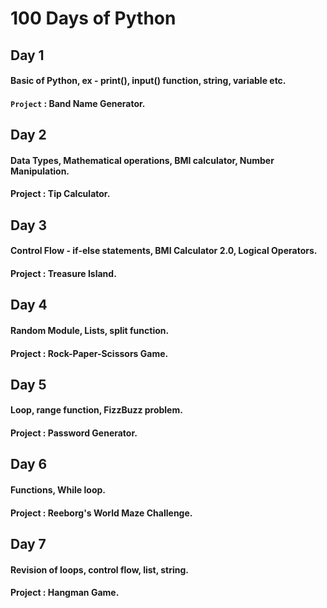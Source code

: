 # 100 Days of Python

## Day 1

#### Basic of Python, ex - print(), input() function, string, variable etc.
#### ` Project ` : Band Name Generator.

## Day 2

#### Data Types, Mathematical operations, BMI calculator, Number Manipulation.
#### Project : Tip Calculator.

## Day 3

#### Control Flow - if-else statements, BMI Calculator 2.0, Logical Operators.
#### Project : Treasure Island.

## Day 4

#### Random Module, Lists, split function.
#### Project : Rock-Paper-Scissors Game.

## Day 5

#### Loop, range function, FizzBuzz problem.
#### Project : Password Generator.

## Day 6

#### Functions, While loop.
#### Project : Reeborg's World Maze Challenge.

## Day 7

#### Revision of loops, control flow, list, string.
#### Project : Hangman Game.


